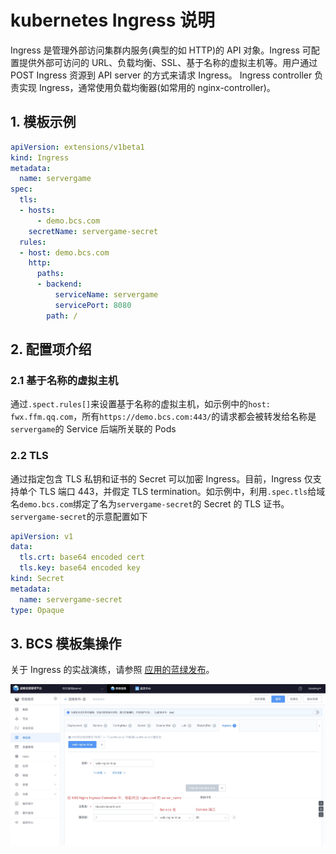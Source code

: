 # kubernetes Ingress 说明


Ingress 是管理外部访问集群内服务(典型的如 HTTP)的 API 对象。Ingress 可配置提供外部可访问的 URL、负载均衡、SSL、基于名称的虚拟主机等。用户通过 POST Ingress 资源到 API server 的方式来请求 Ingress。 Ingress controller 负责实现 Ingress，通常使用负载均衡器(如常用的 nginx-controller)。

## 1. 模板示例
```yml
apiVersion: extensions/v1beta1
kind: Ingress
metadata:
  name: servergame
spec:
  tls:
  - hosts:
      - demo.bcs.com
    secretName: servergame-secret
  rules:
  - host: demo.bcs.com
    http:
      paths:
      - backend:
          serviceName: servergame
          servicePort: 8080
        path: /
```

## 2. 配置项介绍
### 2.1 基于名称的虚拟主机
通过`.spect.rules[]`来设置基于名称的虚拟主机，如示例中的`host: fwx.ffm.qq.com`，所有`https://demo.bcs.com:443/`的请求都会被转发给名称是`servergame`的 Service 后端所关联的 Pods
### 2.2 TLS
通过指定包含 TLS 私钥和证书的 Secret 可以加密 Ingress。目前，Ingress 仅支持单个 TLS 端口 443，并假定 TLS termination。如示例中，利用`.spec.tls`给域名`demo.bcs.com`绑定了名为`servergame-secret`的 Secret 的 TLS 证书。`servergame-secret`的示意配置如下
```yml
apiVersion: v1
data:
  tls.crt: base64 encoded cert
  tls.key: base64 encoded key
kind: Secret
metadata:
  name: servergame-secret
type: Opaque
```

## 3. BCS 模板集操作

关于 Ingress 的实战演练，请参照 [应用的蓝绿发布](../../../Scenes/Bcs_blue_green_deployment.md)。

![](media/15684302423813.jpg)
